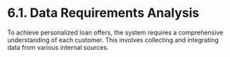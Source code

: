 # 6.1. Data Requirements Analysis

To achieve personalized loan offers, the system requires a comprehensive understanding of each customer. This involves collecting and integrating data from various internal sources.